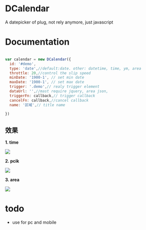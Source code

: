 # DCalendar
A datepicker of plug, not rely anymore, just javascript

# Documentation
``` javascript

var calendar = new DCalendar({
  id: '#demo',
  type: 'date',//default:date. other: datetime, time, ym, area
  throttle: 20,//control the slip speed
  minDate: '1900-1', // set min date
  maxDate: '1900-1', // set max date
  trigger: '.demo',// realy trigger element
  dataUrl: '',//mast require jquery, area json,
  triggerFn: callback,// trigger callback
  cancelFn: callback,//cancel callback
  name: '区域',// title name

})

```
## 效果
__1. time__

![](http://oug5mm6ex.bkt.clouddn.com/date.gif)

__2. pcik__

![](http://oug5mm6ex.bkt.clouddn.com/pick.gif)

__3. area__

![](http://oug5mm6ex.bkt.clouddn.com/area.gif)


# todo
- use for pc and mobile
